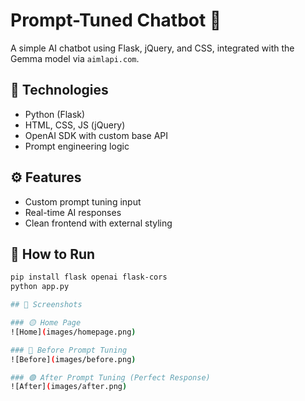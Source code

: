 # Prompt-Tuned Chatbot 💬

A simple AI chatbot using Flask, jQuery, and CSS, integrated with the Gemma model via `aimlapi.com`.

## 🔧 Technologies
- Python (Flask)
- HTML, CSS, JS (jQuery)
- OpenAI SDK with custom base API
- Prompt engineering logic

## ⚙️ Features
- Custom prompt tuning input
- Real-time AI responses
- Clean frontend with external styling

## 🚀 How to Run
```bash
pip install flask openai flask-cors
python app.py

## 📸 Screenshots

### 🟡 Home Page
![Home](images/homepage.png)

### 🔴 Before Prompt Tuning
![Before](images/before.png)

### 🟢 After Prompt Tuning (Perfect Response)
![After](images/after.png)
